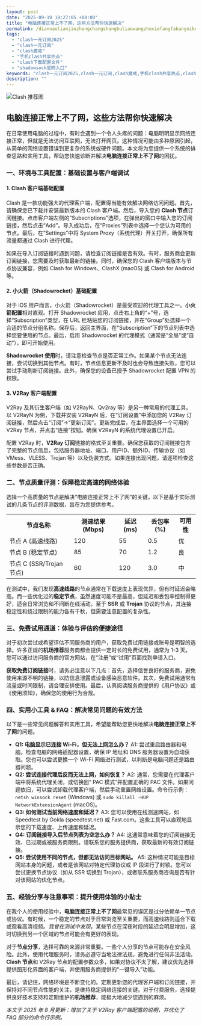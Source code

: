 ```yaml
---
layout: post
date: "2025-09-19 18:27:05 +08:00"
title: "电脑连接正常上不了网，这些方法帮你快速解决"
permalink: /diannaolianjiezhengchangshangbuliaowangzhexiefangfabangnikuaisujiejue/
tags:
  - "clash一元订阅2025"
  - "clash一元订阅"
  - "clash魔戒"
  - "手机clash共享热点"
  - "clash下载配置文件"
  - "shadowsock官网入口"
keywords: "clash一元订阅2025,clash一元订阅,clash魔戒,手机clash共享热点,clash下载配置文件,shadowsock官网入口"
description: ""
---
```


![Clash 推荐图](https://clashjd.github.io/assets/img/免费节点订阅.png)

## 电脑连接正常上不了网，这些方法帮你快速解决


<p>在日常使用电脑的过程中，有时会遇到一个令人头疼的问题：电脑明明显示网络连接正常，但就是无法访问互联网，无法打开网页。这种情况可能由多种原因引起，从简单的网络设置错误到更复杂的系统或硬件问题。本文将为您提供一个系统的排查思路和实用工具，帮助您快速诊断并解决<strong>电脑连接正常上不了网</strong>的困扰。</p>

<h3>一、环境与工具配置：基础设置与客户端调试</h3>
<h4>1. Clash 客户端基础配置</h4>
<p>Clash 是一款功能强大的代理客户端，配置得当能有效解决网络访问问题。首先，请确保您已下载并安装最新版本的 Clash 客户端。然后，导入您的 <strong>Clash 节点</strong>订阅链接。点击客户端左侧的“Subscriptions”选项，在弹出的窗口中输入您的订阅链接，然后点击“Add”。导入成功后，在“Proxies”列表中选择一个您认为可用的节点。最后，在“Settings”中将 System Proxy（系统代理）开关打开，确保所有流量都通过 Clash 进行代理。</p>
<p>如果在导入订阅链接时遇到问题，请检查订阅链接是否有效。有时，服务商会更新订阅链接，您需要及时获取最新的链接。同时，确保您的 Clash 客户端版本与节点协议兼容，例如 Clash for Windows、ClashX (macOS) 或 Clash for Android 等。</p>

<h4>2. 小火箭（Shadowrocket）基础配置</h4>
<p>对于 iOS 用户而言，小火箭（Shadowrocket）是最受欢迎的代理工具之一。<strong>小火箭配置</strong>相对直观。打开 Shadowrocket 应用，点击右上角的“+”号，选择“Subscription”类型，在 URL 栏粘贴您的订阅链接，并在“Group”处选择一个合适的节点分组名称。保存后，返回主界面，在“Subscription”下的节点列表中选择您要使用的节点。最后，启用 Shadowrocket 的代理模式（通常是“全局”或“自动”），即可开始使用。</p>
<p><strong>Shadowrocket 使用</strong>时，请注意检查节点是否正常工作。如果某个节点无法连接，尝试切换到其他节点。有时，节点信息更新不及时也会导致连接失败，您可以尝试手动刷新订阅链接。此外，确保您的设备已授予 Shadowrocket 配置 VPN 的权限。</p>

<h4>3. V2Ray 客户端配置</h4>
<p>V2Ray 及其衍生客户端（如 V2RayN、Qv2ray 等）是另一种常用的代理工具。以 V2RayN 为例，下载并安装 V2RayN 后，在“订阅设置”中添加您的 V2Ray 订阅链接，然后点击“订阅”->“更新订阅”。更新完成后，在主界面选择一个可用的 V2Ray 节点，并点击“连接”按钮。确保 V2RayN 的系统代理设置已开启。</p>
<p>配置 V2Ray 时，<strong>V2Ray 订阅</strong>链接的格式至关重要。确保您获取的订阅链接包含了完整的节点信息，包括服务器地址、端口、用户ID、额外ID、传输协议（如 VMess、VLESS、Trojan 等）以及伪装方式。如果连接出现问题，请逐项检查这些参数是否正确。</p>

<h3>二、节点质量评测：保障稳定高速的网络体验</h3>
<p>选择一个高质量的节点是解决“电脑连接正常上不了网”的关键。以下是基于实际测试的几条节点的评测数据，旨在为您提供参考。</p>
<table>
  <tr>
    <th>节点名称</th>
    <th>测速结果 (Mbps)</th>
    <th>延迟 (ms)</th>
    <th>丢包率 (%)</th>
    <th>可用性</th>
  </tr>
  <tr>
    <td>节点 A (高速线路)</td>
    <td>120</td>
    <td>55</td>
    <td>0.5</td>
    <td>优</td>
  </tr>
  <tr>
    <td>节点 B (稳定节点)</td>
    <td>85</td>
    <td>70</td>
    <td>1.2</td>
    <td>良</td>
  </tr>
  <tr>
    <td>节点 C (SSR/Trojan 节点)</td>
    <td>60</td>
    <td>120</td>
    <td>3.0</td>
    <td>中</td>
  </tr>
</table>
<p>在测试中，我们发现<strong>高速线路</strong>的节点通常在下载速度上表现优异，但有时延迟会略高。而一些优化过的<strong>稳定节点</strong>，虽然速度可能不是最高，但延迟和丢包率控制得更好，适合日常浏览和不间断在线活动。至于 <strong>SSR</strong> 或 <strong>Trojan</strong> 协议的节点，其连接稳定性和绕过限制的能力各有千秋，但需要注意配置的复杂性。</p>

<h3>三、免费试用通道：体验与评估的便捷途径</h3>
<p>对于初次尝试或希望评估不同服务商的用户，获取免费试用链接或账号是明智的选择。许多正规的<strong>机场推荐</strong>服务商都会提供一定时长的免费试用，通常为 1-3 天。您可以通过访问服务商的官方网站，在“注册”或“试用”页面找到申请入口。</p>
<p><strong>获取免费订阅链接</strong>时，请务必注意以下几点：首先，选择信誉良好的服务商，避免使用来源不明的链接，以防信息泄露或设备感染恶意软件。其次，免费试用通常有流量或时间限制，请合理安排使用。最后，认真阅读服务商提供的《用户协议》或《使用须知》，确保您的使用行为合规。</p>

<h3>四、实用小工具 & FAQ：解决常见问题的有效方法</h3>
<p>以下是一些常见问题解答和实用工具，希望能帮助您更快地解决<strong>电脑连接正常上不了网</strong>的问题。</p>
<ul>
  <li><strong>Q1: 电脑显示已连接 Wi-Fi，但无法上网怎么办？</strong>
    A1: 尝试重启路由器和电脑。检查电脑的网络适配器设置，确保 IP 地址和 DNS 服务器设置为自动获取。您也可以尝试更换一个 Wi-Fi 网络进行测试，以判断是电脑问题还是路由器问题。</li>
  <li><strong>Q2: 尝试连接代理后反而无法上网，如何恢复？</strong>
    A2: 通常，您需要在代理客户端中将系统代理关闭，或切换回“ PAC 模式”并配置正确的 PAC 文件。如果问题依旧，可以尝试卸载代理客户端，然后手动重置网络设置。命令行示例：<code>netsh winsock reset</code> (Windows) 或 <code>sudo killall -HUP NetworkExtensionAgent</code> (macOS)。</li>
  <li><strong>Q3: 如何测试当前网络速度和延迟？</strong>
    A3: 您可以使用在线测速网站，如 Speedtest by Ookla (speedtest.net) 或 Fast.com。这些工具可以直观地显示您的下载速度、上传速度和延迟。</li>
  <li><strong>Q4: 订阅链接导入后节点列表为空怎么办？</strong>
    A4: 这通常意味着您的订阅链接无效、已过期或被服务商限制。请联系您的服务提供商，获取最新的有效订阅链接。</li>
  <li><strong>Q5: 尝试使用不同的节点，但都无法访问目标网站。</strong>
    A5: 这种情况可能是目标网站本身的问题，或者是该网站对特定代理协议或 IP 段进行了封锁。您可以尝试更换节点协议（如从 SSR 切换到 Trojan），或者联系服务商咨询是否有针对该网站的优化节点。</li>
</ul>

<h3>五、经验分享与注意事项：提升使用体验的小贴士</h3>
<p>在我个人的使用经验中，<strong>电脑连接正常上不了网</strong>最常见的误区是过分依赖单一节点或协议。有时候，一个稳定的节点对于日常浏览至关重要，而高速线路则适合下载或观看高清视频。<em>我曾在测试中发现</em>，某些节点在深夜时段的延迟会明显增加，这时切换到另一个区域的节点可能会有更好的表现。</p>
<p>对于<strong>节点分享</strong>，选择可靠的来源非常重要。一些个人分享的节点可能存在安全风险。此外，使用代理服务时，请务必遵守当地法律法规，避免进行任何非法活动。<strong>Clash 节点</strong>和 V2Ray 节点的配置参数众多，如果对协议不太了解，建议优先选择提供图形化界面的客户端，并使用服务商提供的“一键导入”功能。</p>
<p>最后，请记住，网络环境是不断变化的。定期更新您的代理客户端和订阅链接，并保持对不同节点性能的关注，是维持稳定网络连接的关键。对于付费服务，选择提供良好技术支持和定期维护的<strong>机场推荐</strong>，能极大地减少您遇到的麻烦。</p>

<p><em>本文于 2025 年 8 月更新：增加了关于 V2Ray 客户端配置的说明，并优化了 FAQ 部分的命令行示例。</em></p>